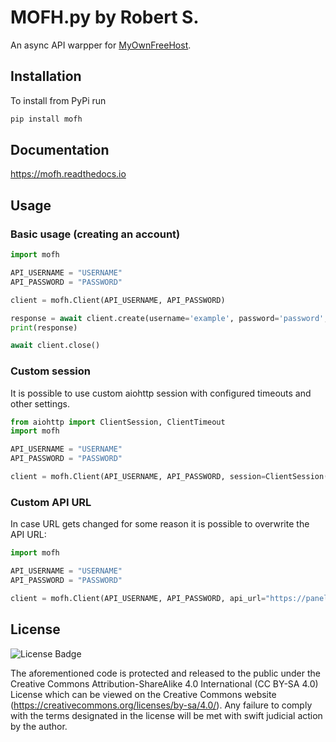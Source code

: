 # MOFH.py by Robert S.
An async API warpper for [MyOwnFreeHost](https://myownfreehost.net).

## Installation

To install from PyPi run
```bash
pip install mofh
```

## Documentation

https://mofh.readthedocs.io

## Usage

### Basic usage (creating an account)
```python
import mofh

API_USERNAME = "USERNAME"
API_PASSWORD = "PASSWORD"

client = mofh.Client(API_USERNAME, API_PASSWORD)

response = await client.create(username='example', password='password', contactemail='example@example.com', domain='subdomain.example.com', plan='MyAwesomePlan')
print(response)

await client.close()
```

### Custom session

It is possible to use custom aiohttp session with configured timeouts and other settings.
```python
from aiohttp import ClientSession, ClientTimeout
import mofh

API_USERNAME = "USERNAME"
API_PASSWORD = "PASSWORD"

client = mofh.Client(API_USERNAME, API_PASSWORD, session=ClientSession(timeout=ClientTimeout))
```

### Custom API URL

In case URL gets changed for some reason  it is possible to overwrite the API URL:

```python
import mofh

API_USERNAME = "USERNAME"
API_PASSWORD = "PASSWORD"

client = mofh.Client(API_USERNAME, API_PASSWORD, api_url="https://panel.myownfreehost.net:2087/xml-api/")
```

## License

![License Badge](https://mirrors.creativecommons.org/presskit/buttons/80x15/svg/by-sa.svg)

The aforementioned code is protected and released to the public under the Creative Commons Attribution-ShareAlike 4.0 International (CC BY-SA 4.0) License which can be viewed on the Creative Commons website (https://creativecommons.org/licenses/by-sa/4.0/). Any failure to comply with the terms designated in the license will be met with swift judicial action by the author.